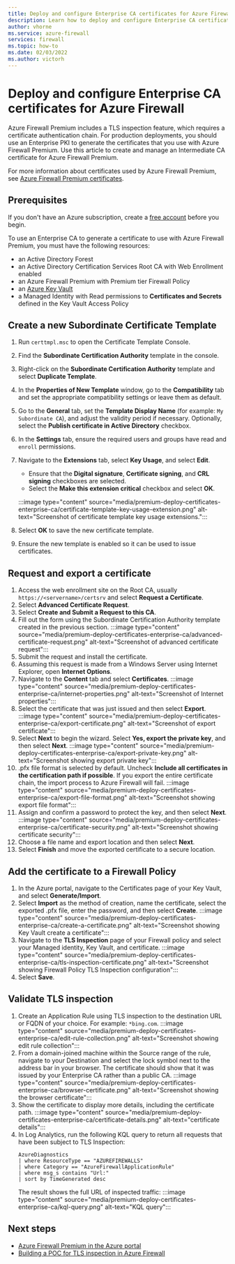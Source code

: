 ```yaml
---
title: Deploy and configure Enterprise CA certificates for Azure Firewall Premium
description: Learn how to deploy and configure Enterprise CA certificates for Azure Firewall Premium.
author: vhorne
ms.service: azure-firewall
services: firewall
ms.topic: how-to
ms.date: 02/03/2022
ms.author: victorh
---
```


# Deploy and configure Enterprise CA certificates for Azure Firewall


Azure Firewall Premium includes a TLS inspection feature, which requires a certificate authentication chain. For production deployments, you should use an Enterprise PKI to generate the certificates that you use with Azure Firewall Premium. Use this article to create and manage an Intermediate CA certificate for Azure Firewall Premium.

For more information about certificates used by Azure Firewall Premium, see [Azure Firewall Premium certificates](premium-certificates.md).

## Prerequisites

If you don't have an Azure subscription, create a [free account](https://azure.microsoft.com/free/?WT.mc_id=A261C142F) before you begin.

To use an Enterprise CA to generate a certificate to use with Azure Firewall Premium, you must have the following resources: 

- an Active Directory Forest 
- an Active Directory Certification Services Root CA with Web Enrollment enabled 
- an Azure Firewall Premium with Premium tier Firewall Policy 
- an [Azure Key Vault](premium-certificates.md#azure-key-vault) 
- a Managed Identity with Read permissions to **Certificates and Secrets** defined in the Key Vault Access Policy 

## Create a new Subordinate Certificate Template

1. Run `certtmpl.msc` to open the Certificate Template Console.
2. Find the **Subordinate Certification Authority** template in the console.
3. Right-click on the **Subordinate Certification Authority** template and select **Duplicate Template**.
4. In the **Properties of New Template** window, go to the **Compatibility** tab and set the appropriate compatibility settings or leave them as default.
5. Go to the **General** tab, set the **Template Display Name** (for example: `My Subordinate CA`), and adjust the validity period if necessary. Optionally, select the **Publish certificate in Active Directory** checkbox.
6. In the **Settings** tab, ensure the required users and groups have read and `enroll` permissions.
7. Navigate to the **Extensions** tab, select **Key Usage**, and select **Edit**.
   - Ensure that the **Digital signature**, **Certificate signing**, and **CRL signing** checkboxes are selected.
   - Select the **Make this extension critical** checkbox and select **OK**.
   
   :::image type="content" source="media/premium-deploy-certificates-enterprise-ca/certificate-template-key-usage-extension.png" alt-text="Screenshot of certificate template key usage extensions.":::
8. Select **OK** to save the new certificate template.
9. Ensure the new template is enabled so it can be used to issue certificates.

## Request and export a certificate

1. Access the web enrollment site on the Root CA, usually `https://<servername>/certsrv` and select **Request a Certificate**.
1. Select **Advanced Certificate Request**.
1. Select **Create and Submit a Request to this CA**.
1. Fill out the form using the Subordinate Certification Authority template created in the previous section.
   :::image type="content" source="media/premium-deploy-certificates-enterprise-ca/advanced-certificate-request.png" alt-text="Screenshot of advanced certificate request":::
1. Submit the request and install the certificate.
1. Assuming this request is made from a Windows Server using Internet Explorer, open **Internet Options**.
1. Navigate to the **Content** tab and select **Certificates**.
   :::image type="content" source="media/premium-deploy-certificates-enterprise-ca/internet-properties.png" alt-text="Screenshot of Internet properties":::
1. Select the certificate that was just issued and then select **Export**.
   :::image type="content" source="media/premium-deploy-certificates-enterprise-ca/export-certificate.png" alt-text="Screenshot of export certificate":::
1. Select **Next** to begin the wizard. Select **Yes, export the private key**, and then select **Next**.
   :::image type="content" source="media/premium-deploy-certificates-enterprise-ca/export-private-key.png" alt-text="Screenshot showing export private key":::
1. .pfx file format is selected by default. Uncheck **Include all certificates in the certification path if possible**. If you export the entire certificate chain, the import process to Azure Firewall will fail.
   :::image type="content" source="media/premium-deploy-certificates-enterprise-ca/export-file-format.png" alt-text="Screenshot showing export file format":::
1. Assign and confirm a password to protect the key, and then select **Next**.
   :::image type="content" source="media/premium-deploy-certificates-enterprise-ca/certificate-security.png" alt-text="Screenshot showing certificate security":::
1. Choose a file name and export location and then select **Next**.
1. Select **Finish** and move the exported certificate to a secure location.

## Add the certificate to a Firewall Policy

1. In the Azure portal, navigate to the Certificates page of your Key Vault, and select **Generate/Import**.
1. Select **Import** as the method of creation, name the certificate, select the exported .pfx file, enter the password, and then select **Create**.
   :::image type="content" source="media/premium-deploy-certificates-enterprise-ca/create-a-certificate.png" alt-text="Screenshot showing Key Vault create a certificate":::
1. Navigate to the **TLS Inspection** page of your Firewall policy and select your Managed identity, Key Vault, and certificate.
   :::image type="content" source="media/premium-deploy-certificates-enterprise-ca/tls-inspection-certificate.png" alt-text="Screenshot showing Firewall Policy TLS Inspection configuration":::
1. Select **Save**.

## Validate TLS inspection

1. Create an Application Rule using TLS inspection to the destination URL or FQDN of your choice.  For example: `*bing.com`.
   :::image type="content" source="media/premium-deploy-certificates-enterprise-ca/edit-rule-collection.png" alt-text="Screenshot showing edit rule collection":::
1. From a domain-joined machine within the Source range of the rule, navigate to your Destination and select the lock symbol next to the address bar in your browser. The certificate should show that it was issued by your Enterprise CA rather than a public CA.
   :::image type="content" source="media/premium-deploy-certificates-enterprise-ca/browser-certificate.png" alt-text="Screenshot showing the browser certificate":::
1. Show the certificate to display more details, including the certificate path.
   :::image type="content" source="media/premium-deploy-certificates-enterprise-ca/certificate-details.png" alt-text="certificate details":::
1. In Log Analytics, run the following KQL query to return all requests that have been subject to TLS Inspection:
   ```
   AzureDiagnostics 
   | where ResourceType == "AZUREFIREWALLS" 
   | where Category == "AzureFirewallApplicationRule" 
   | where msg_s contains "Url:" 
   | sort by TimeGenerated desc
   ```
   The result shows the full URL of inspected traffic:
   :::image type="content" source="media/premium-deploy-certificates-enterprise-ca/kql-query.png" alt-text="KQL query":::

## Next steps

- [Azure Firewall Premium in the Azure portal](premium-portal.md)
- [Building a POC for TLS inspection in Azure Firewall](https://techcommunity.microsoft.com/t5/azure-network-security-blog/building-a-poc-for-tls-inspection-in-azure-firewall/ba-p/3676723)

